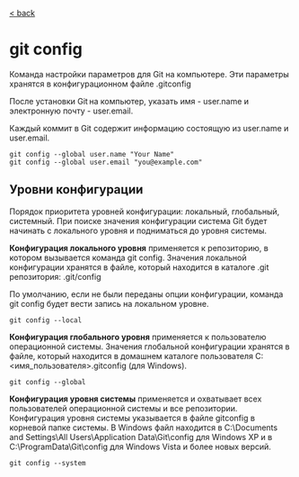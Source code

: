 [< back](/readme.md)

# git config

Команда настройки параметров для Git на компьютере. Эти параметры хранятся в конфигурационном файле .gitconfig

После установки Git на компьютер, указать имя - user.name и электронную почту - user.email.

Каждый коммит в Git содержит информацию состоящую из user.name и user.email.

```
git config --global user.name "Your Name"
git config --global user.email "you@example.com"
```

## Уровни конфигурации

Порядок приоритета уровней конфигурации: локальный, глобальный, системный. При поиске значения конфигурации система Git будет начинать с локального уровня и подниматься до уровня системы.

**Конфигурация локального уровня** применяется к репозиторию, в котором вызывается команда git config. Значения локальной конфигурации хранятся в файле, который находится в каталоге .git репозитория: .git/config

По умолчанию, если не были переданы опции конфигурации, команда git config будет вести запись на локальном уровне.

```
git config --local
```

**Конфигурация глобального уровня** применяется к пользователю операционной системы. Значения глобальной конфигурации хранятся в файле, который находится в домашнем каталоге пользователя C:\<имя_пользователя>\.gitconfig (для Windows).

```
git config --global
```

**Конфигурация уровня системы** применяется и охватывает всех пользователей операционной системы и все репозитории. Конфигурация уровня системы указывается в файле gitconfig в корневой папке системы. В Windows файл находится в C:\Documents and Settings\All Users\Application Data\Git\config для Windows XP и в C:\ProgramData\Git\config для Windows Vista и более новых версий.

```
git config --system
```